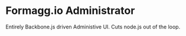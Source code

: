 Formagg.io Administrator
===============

Entirely Backbone.js driven Administive UI. Cuts node.js out of the loop.
